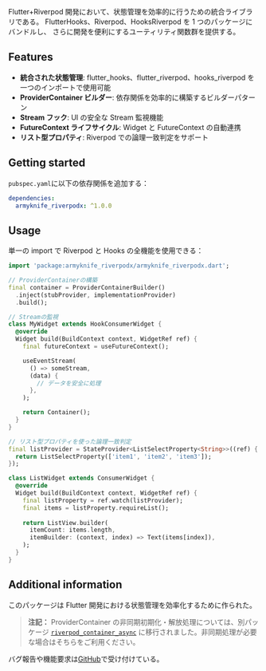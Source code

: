 Flutter+Riverpod 開発において、状態管理を効率的に行うための統合ライブラリである。
FlutterHooks、Riverpod、HooksRiverpod を 1 つのパッケージにバンドルし、
さらに開発を便利にするユーティリティ関数群を提供する。

## Features

- **統合された状態管理**: flutter_hooks、flutter_riverpod、hooks_riverpod を一つのインポートで使用可能
- **ProviderContainer ビルダー**: 依存関係を効率的に構築するビルダーパターン
- **Stream フック**: UI の安全な Stream 監視機能
- **FutureContext ライフサイクル**: Widget と FutureContext の自動連携
- **リスト型プロパティ**: Riverpod での論理一致判定をサポート

## Getting started

`pubspec.yaml`に以下の依存関係を追加する：

```yaml
dependencies:
  armyknife_riverpodx: ^1.0.0
```

## Usage

単一の import で Riverpod と Hooks の全機能を使用できる：

```dart
import 'package:armyknife_riverpodx/armyknife_riverpodx.dart';

// ProviderContainerの構築
final container = ProviderContainerBuilder()
  .inject(stubProvider, implementationProvider)
  .build();

// Streamの監視
class MyWidget extends HookConsumerWidget {
  @override
  Widget build(BuildContext context, WidgetRef ref) {
    final futureContext = useFutureContext();

    useEventStream(
      () => someStream,
      (data) {
        // データを安全に処理
      },
    );

    return Container();
  }
}

// リスト型プロパティを使った論理一致判定
final listProvider = StateProvider<ListSelectProperty<String>>((ref) {
  return ListSelectProperty(['item1', 'item2', 'item3']);
});

class ListWidget extends ConsumerWidget {
  @override
  Widget build(BuildContext context, WidgetRef ref) {
    final listProperty = ref.watch(listProvider);
    final items = listProperty.requireList();
    
    return ListView.builder(
      itemCount: items.length,
      itemBuilder: (context, index) => Text(items[index]),
    );
  }
}
```

## Additional information

このパッケージは Flutter 開発における状態管理を効率化するために作られた。

> **注記：** ProviderContainer の非同期初期化・解放処理については、別パッケージ [`riverpod_container_async`](../riverpod_container_async/) に移行されました。非同期処理が必要な場合はそちらをご利用ください。

バグ報告や機能要求は[GitHub](https://github.com/eaglesakura/flutter_armyknife)で受け付けている。
